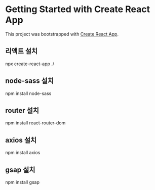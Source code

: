 # Getting Started with Create React App

This project was bootstrapped with [Create React App](https://github.com/facebook/create-react-app).

## 리액트 설치
npx create-react-app ./   

## node-sass 설치
npm install node-sass   

## router 설치
npm install react-router-dom   

## axios 설치
npm install axios

## gsap 설치
npm install gsap   
